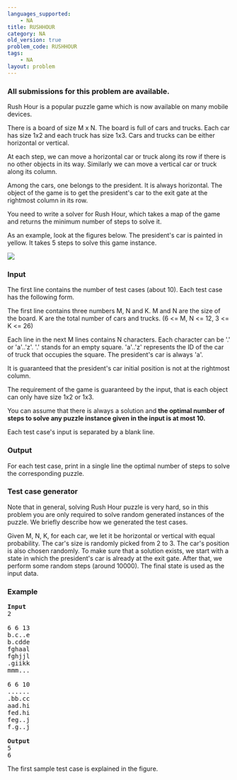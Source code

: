 ```yaml
---
languages_supported:
    - NA
title: RUSHHOUR
category: NA
old_version: true
problem_code: RUSHHOUR
tags:
    - NA
layout: problem
---
```

###  All submissions for this problem are available. 

Rush Hour is a popular puzzle game which is now available on many mobile devices.

There is a board of size M x N. The board is full of cars and trucks. Each car has size 1x2 and each truck has size 1x3. Cars and trucks can be either horizontal or vertical.

At each step, we can move a horizontal car or truck along its row if there is no other objects in its way. Similarly we can move a vertical car or truck along its column.

Among the cars, one belongs to the president. It is always horizontal. The object of the game is to get the president's car to the exit gate at the rightmost column in its row.

You need to write a solver for Rush Hour, which takes a map of the game and returns the minimum number of steps to solve it.

As an example, look at the figures below. The president's car is painted in yellow. It takes 5 steps to solve this game instance.

![](https://www.spoj.pl/content/paulmcvn:rushhour_small.png)

### Input

The first line contains the number of test cases (about 10). Each test case has the following form.

The first line contains three numbers M, N and K. M and N are the size of the board. K are the total number of cars and trucks. (6 <= M, N <= 12, 3 <= K <= 26)

Each line in the next M lines contains N characters. Each character can be '.' or 'a'..'z'. '.' stands for an empty square. 'a'..'z' represents the ID of the car of truck that occupies the square. The president's car is always 'a'.

It is guaranteed that the president's car initial position is not at the rightmost column.

The requirement of the game is guaranteed by the input, that is each object can only have size 1x2 or 1x3.

You can assume that there is always a solution and **the optimal number of steps to solve any puzzle instance given in the input is at most 10.**

Each test case's input is separated by a blank line.

### Output

For each test case, print in a single line the optimal number of steps to solve the corresponding puzzle.

### Test case generator

Note that in general, solving Rush Hour puzzle is very hard, so in this problem you are only required to solve random generated instances of the puzzle. We briefly describe how we generated the test cases.

Given M, N, K, for each car, we let it be horizontal or vertical with equal probability. The car's size is randomly picked from 2 to 3. The car's position is also chosen randomly. To make sure that a solution exists, we start with a state in which the president's car is already at the exit gate. After that, we perform some random steps (around 10000). The final state is used as the input data.

### Example

<pre>
<b>Input</b>
2

6 6 13
b.c..e
b.cdde
fghaal
fghjjl
.giikk
mmm...

6 6 10
......
.bb.cc
aad.hi
fed.hi
feg..j
f.g..j

<b>Output</b>
5
6
</pre>
The first sample test case is explained in the figure.
